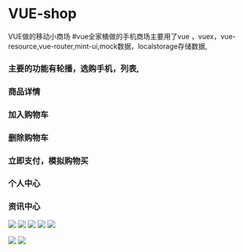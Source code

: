 # VUE-shop
VUE做的移动小商场
#vue全家桶做的手机商场主要用了vue ，vuex，vue-resource,vue-router,mint-ui,mock数据，localstorage存储数据,
### 主要的功能有轮播，选购手机，列表,
### 商品详情
### 加入购物车
### 删除购物车
### 立即支付，模拟购物买
### 个人中心
### 资讯中心
![](https://github.com/dengbaoling/IMAGES/blob/master/2017-12-14_201252.png)
![](https://github.com/dengbaoling/IMAGES/blob/master/2017-12-14_201301.png)
![](https://github.com/dengbaoling/IMAGES/blob/master/2017-12-14_201313.png)
![](https://github.com/dengbaoling/IMAGES/blob/master/2017-12-14_201323.png)
![](https://github.com/dengbaoling/IMAGES/blob/master/2017-12-14_201340.png)

![](https://github.com/dengbaoling/IMAGES/blob/master/2017-12-14_201419.png)
![](https://github.com/dengbaoling/IMAGES/blob/master/2017-12-14_201439.png)
